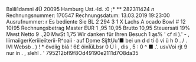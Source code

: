 Baìliíìdamni 4Ű 20095 Hamburg Ust.-Id. :0 ;* ** 282311424 *n* Rechnungsnummer: 170547 Rechnungsdatum: 13.03.2019 19:23:00 Ausrufnummer: r Es bediente Sie BL 2 294 3 1 X Lachs A ocado Bowl # 12 10)95 Rechnungsbetrag Master EUR 1 ,95 10,95 Brutto 10,95 Steuersati 19% Mwst Netto 9 .,20 MwSt 1,75 Wir danken für Ihren Besuch 1 ąs% ' cf ri ).' - , liirnaiigerKeriiieiiterii-R^oaii · auf Dome SijftUu'■ bei un d d ti ö vi ü h 0 . / . IVI Websb . ) ! * övdíig biá ! 6£ öinÎüLbsr 0 Ũ ì , dis , 5 : 0 ^ ■ .'. usvVoi rjt 9 nur ín . , slehl . ' 795212bfl9f8Od49190e2111d7O8da35